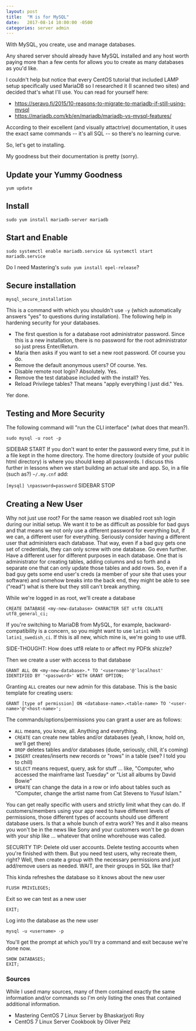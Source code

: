 ```yaml
---
layout: post
title:  "M is for MySQL"
date:   2017-08-14 10:00:00 -0500
categories: server admin
---
```

With MySQL, you create, use and manage databases. 

Any shared server should already have MySQL installed and any host worth paying more than a few cents for allows you to create as many databases as you'd like.

I couldn't help but notice that every CentOS tutorial that included LAMP setup specifically used MariaDB so I researched it (I scanned two sites) and decided that's what I'll use. You can read for yourself here:

* https://seravo.fi/2015/10-reasons-to-migrate-to-mariadb-if-still-using-mysql
* https://mariadb.com/kb/en/mariadb/mariadb-vs-mysql-features/

According to their excellent (and visually attactrive) documentation, it uses the exact same commands -- it's all SQL -- so there's no learning curve.

So, let's get to installing.

My goodness but their documentation is pretty (sorry). 

## Update your Yummy Goodness

    yum update

## Install

`sudo yum install mariadb-server mariadb`

## Start and Enable

`sudo systemctl enable mariadb.service && systemctl start mariadb.service`

Do I need Mastering's `sudo yum install epel-release`?

## Secure installation

`mysql_secure_installation`

This is a command with which you shouldn't use `-y` (which automatically answers "yes" to questions during installation). The following help in hardening security for your databases.

* The first question is for a database root administrator password. Since this is a new installation, there is no password for the root administrator so just press Enter/Return. 
* Maria then asks if you want to set a new root password. Of course you do.
* Remove the default anonymous users? Of course. Yes.
* Disable remote root login? Absolutely. Yes.
* Remove the test database included with the install? Yes.
* Reload Privilege tables? That means "apply everything I just did." Yes. 

Yer done. 

## Testing and More Security

The following command will "run the CLI interface" (what does that mean?).

`sudo mysql -u root -p`

SIDEBAR START
If you don't want to enter the password every time, put it in a file kept in the home directory. The home directory (outside of your public html directory) is where you should keep all passwords. I discuss this further in lessons when we start building an actual site and app. So, in a file (such as?) `~/.my.cnf` add:

`[mysql] \npassword=password`
SIDEBAR STOP

## Creating a New User

Why not just use root? For the same reason we disabled root ssh login during our initial setup. We want it to be as difficult as possible for bad guys and that means we not only use a different password for everything but, if we can, a different user for everything. Seriously consider having a different user that administers each database. That way, even if a bad guy gets one set of credentials, they can only screw with one database. Go even further. Have a different user for different purposes in each database. One that is administrator for creating tables, adding columns and so forth and a separate one that can only update those tables and add rows. So, even if a bad guy gets some end user's creds (a member of your site that uses your software) and somehow breaks into the back end, they might be able to see ("read") what is there but they still can't break anything. 

While we're logged in as root, we'll create a database 

`CREATE DATABASE <my-new-database> CHARACTER SET utf8 COLLATE utf8_general_ci;`

If you're switching to MariaDB from MySQL, for example, backward-compatibility is a concern, so you might want to use `latin1` with `latin1_swedish_ci`. If this is all new, which mine is, we're going to use utf8.

SIDE-THOUGHT: How does utf8 relate to or affect my PDFtk shizzle?

Then we create a user with access to that database

`GRANT ALL ON <my-new-database>.* TO '<username>'@'localhost' IDENTIFIED BY '<password>' WITH GRANT OPTION;`

Granting `ALL` creates our new  admin for this database. This is the basic template for creating users:

`GRANT [type of permission] ON <database-name>.<table-name> TO '<user-name>'@'<host-name>';`

The commands/options/permissions you can grant a user are as follows:

* `ALL` means, you know, all. Anything and everything.
* `CREATE` can create new tables and/or databases (yeah, I know, hold on, we'll get there)
* `DROP` deletes tables and/or databases (dude, seriously, chill, it's coming)
* `INSERT` creates/inserts new records or "rows" in a table (see? I told you to chill)
* `SELECT` means request, query, ask for stuff ... like, "Computer, who accessed the mainframe last Tuesday" or "List all albums by David Bowie"
* `UPDATE` can change the data in a row or info about tables such as "Computer, change the artist name from Cat Stevens to Yusuf Islam."

You can get really specific with users and strictly limit what they can do. If customers/members using your app need to have different levels of permissions, those different types of accounts should use different database users. Is that a whole bunch of extra work? Yes and it also means you won't be in the news like Sony and your customers won't be go down with your ship like ... whatever that online whorehouse was called. 

SECURITY TIP: Delete old user accounts. Delete testing accounts when you're finished with them. But you need test users, why recreate them, right? Well, then create a group with the necessary permissions and just add/remove users as needed. WAIT, are their groups in SQL like that?

This kinda refreshes the database so it knows about the new user

`FLUSH PRIVILEGES;`

Exit so we can test as a new user

`EXIT;`

Log into the database as the new user

`mysql -u <username> -p`

You'll get the prompt at which you'll try a command and exit because we're done now.

    SHOW DATABASES;
    EXIT;

### Sources

While I used many sources, many of them contained exactly the same information and/or commands so I'm only listing the ones that contained additional information.

* Mastering CentOS 7 Linux Server by Bhaskarjyoti Roy
* CentOS 7 Linux Server Cookbook by Oliver Pelz